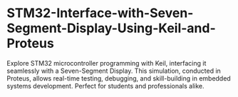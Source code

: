 # STM32-Interface-with-Seven-Segment-Display-Using-Keil-and-Proteus
Explore STM32 microcontroller programming with Keil, interfacing it seamlessly with a Seven-Segment Display. This simulation, conducted in Proteus, allows real-time testing, debugging, and skill-building in embedded systems development. Perfect for students and professionals alike.
